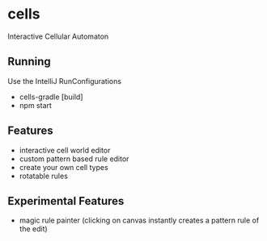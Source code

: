 # cells
Interactive Cellular Automaton


## Running

Use the IntelliJ RunConfigurations
 - cells-gradle [build]
 - npm start
 
 ## Features
 
 - interactive cell world editor
 - custom pattern based rule editor
 - create your own cell types
 - rotatable rules
 
 ## Experimental Features
 
 - magic rule painter (clicking on canvas instantly creates a pattern rule of the edit)
